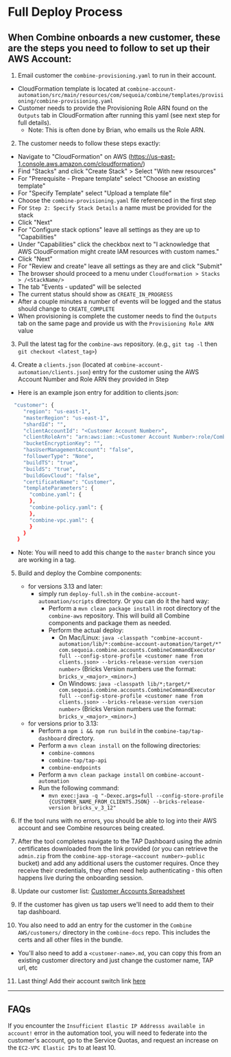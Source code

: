 # Full Deploy Process

## When Combine onboards a new customer, these are the steps you need to follow to set up their AWS Account:

1. Email customer the `combine-provisioning.yaml` to run in their account.
  - CloudFormation template is located at `combine-account-automation/src/main/resources/com/sequoia/combine/templates/provisioning/combine-provisioning.yaml`
  - Customer needs to provide the Provisioning Role ARN found on the `Outputs` tab in CloudFormation after running this yaml (see next step for full details).
    - Note: This is often done by Brian, who emails us the Role ARN.

2. The customer needs to follow these steps exactly:
  - Navigate to "CloudFormation" on AWS (https://us-east-1.console.aws.amazon.com/cloudformation/)
  - Find "Stacks" and click "Create Stack" > Select "With new resources"
  - For "Prerequisite - Prepare template" select "Choose an existing template"
  - For "Specify Template" select "Upload a template file"
  - Choose the `combine-provisioning.yaml` file referenced in the first step
  - For `Step 2: Specify Stack Details` a name must be provided for the stack
  - Click "Next"
  - For "Configure stack options" leave all settings as they are up to "Capabilities"
  - Under "Capabilities" click the checkbox next to "I acknowledge that AWS CloudFormation might create IAM resources with custom names."
  - Click "Next"
  - For "Review and create" leave all settings as they are and click "Submit"
  - The browser should proceed to a menu under `Cloudformation > Stacks > /<StackName/>`
  - The tab "Events - updated" will be selected
  - The current status should show as `CREATE_IN_PROGRESS`
  - After a couple minutes a number of events will be logged and the status should change to `CREATE_COMPLETE`
  - When provisioning is complete the customer needs to find the `Outputs` tab on the same page and provide us with the `Provisioning Role ARN` value

3. Pull the latest tag for the `combine-aws` repository. (e.g., `git tag -l` then `git checkout <latest_tag>`)

4. Create a `clients.json` (located at `combine-account-automation/clients.json`) entry for the customer using the AWS Account Number and Role ARN they provided in Step 
 - Here is an example json entry for addition to clients.json:
 ```bash
   "customer": {
      "region": "us-east-1",
      "masterRegion": "us-east-1",
      "shardId": "",
      "clientAccountId": "<Customer Account Number>",
      "clientRoleArn": "arn:aws:iam::<Customer Account Number>:role/Combine-Provisioning-Role",
      "bucketEncryptionKey": "",
      "hasUserManagementAccount": "false",
      "followerType": "None",
      "buildTS": "true",
      "buildS": "true",
      "buildGovCloud": "false",
      "certificateName": "Customer",
      "templateParameters": {
        "combine.yaml": {
        },
        "combine-policy.yaml": {
        },
        "combine-vpc.yaml": {
        }
      }
	}
 ```
  - Note: You will need to add this change to the `master` branch since you are working in a tag.

5. Build and deploy the Combine components:
    - for versions 3.13 and later: 
      - simply run `deploy-full.sh` in the `combine-account-automation/scripts` directory. Or you can do it the hard way:
        - Perform a `mvn clean package install` in root directory of the `combine-aws` repository. This will build all Combine components and package them as needed.
        - Perform the actual deploy:
          - On Mac/Linux: `java -classpath "combine-account-automation/lib/*:combine-account-automation/target/*" com.sequoia.combine.accounts.CombineCommandExecutor full --config-store-profile <customer name from clients.json> --bricks-release-version <version number>` (Bricks Version numbers use the format: `bricks_v_<major>_<minor>`.)
          - On Windows: `java -classpath lib/*;target/* com.sequoia.combine.accounts.CombineCommandExecutor full --config-store-profile <customer name from clients.json> --bricks-release-version <version number>` (Bricks Version numbers use the format: `bricks_v_<major>_<minor>`.)
    - for versions prior to 3.13:
      - Perform a `npm i && npm run build` in the `combine-tap/tap-dashboard` directory.
      - Perform a `mvn clean install` on the following directories:
        - `combine-commons`
        - `combine-tap/tap-api`
        - `combine-endpoints`
      - Perform a `mvn clean package install` on `combine-account-automation`
      - Run the following command:
        - `mvn exec:java -q "-Dexec.args=full --config-store-profile {CUSTOMER_NAME_FROM_CLIENTS.JSON} --bricks-release-version bricks_v_3_12"`

6. If the tool runs with no errors, you should be able to log into their AWS account and see Combine resources being created. 

7. After the tool completes navigate to the TAP Dashboard using the admin certificates downloaded from the link provided (or you can retrieve the `admin.zip` from the `combine-app-storage-<account number>-public` bucket) and add any additional users the customer requires. Once they receive their credentials, they often need help authenticating - this often happens live during the onboarding session.

8. Update our customer list: [Customer Accounts Spreadsheet](https://sequoiaholdingsllc-my.sharepoint.com/:x:/g/personal/bking_sequoiainc_com/EfVi7XircpJIsS2v8HHknPcBuRV2Lh3efr3AHteAP_VEcA?e=WfGGpt)

9. If the customer has given us tap users we'll need to add them to their tap dashboard.

10. You also need to add an entry for the customer in the `Combine AWS/customers/` directory in the `combine-docs` repo. This includes the certs and all other files in the bundle.
  - You'll also need to add a `<customer-name>.md`, you can copy this from an existing customer directory and just change the customer name, TAP url, etc

11. Last thing! Add their account switch link [here](/account-switching)

------

## FAQs

If you encounter the `Insufficient Elastic IP Addresss available in account!` error in the automation tool, you will need to federate into the customer's account, go to the Service Quotas, and request an increase on the `EC2-VPC Elastic IPs` to at least 10.